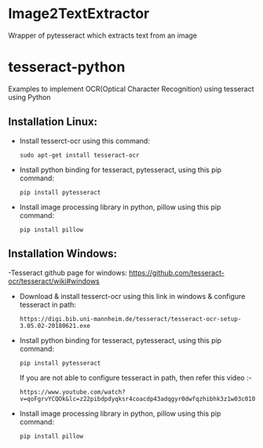 # Image2TextExtractor
Wrapper of pytesseract which extracts text from an image

# tesseract-python
Examples to implement OCR(Optical Character Recognition) using tesseract using Python

## Installation Linux:
- Install tesserct-ocr using this command:
  ```
  sudo apt-get install tesseract-ocr
  ```
- Install python binding for tesseract, pytesseract, using this pip command:
  ```
  pip install pytesseract
  ```
- Install image processing library in python, pillow using this pip command:
  ```
  pip install pillow
  ```
## Installation Windows:
-Tesseract github page for windows:
  https://github.com/tesseract-ocr/tesseract/wiki#windows
  
- Download & install tesserct-ocr using this link in windows & configure tesseract in path:
  ```
  https://digi.bib.uni-mannheim.de/tesseract/tesseract-ocr-setup-3.05.02-20180621.exe
  ```
  
- Install python binding for tesseract, pytesseract, using this pip command:
  ```
  pip install pytesseract
  ```
  
  If you are not able to configure tesseract in path, then refer this video :- 
  ```
  https://www.youtube.com/watch?v=qoFgrvYCQOk&lc=z22pibdpdyqksr4coacdp43adqgyr0dwfqzhibhk3z1w03c010c.1539095838346324
  ```
  
- Install image processing library in python, pillow using this pip command:
  ```
  pip install pillow
  ```
  
